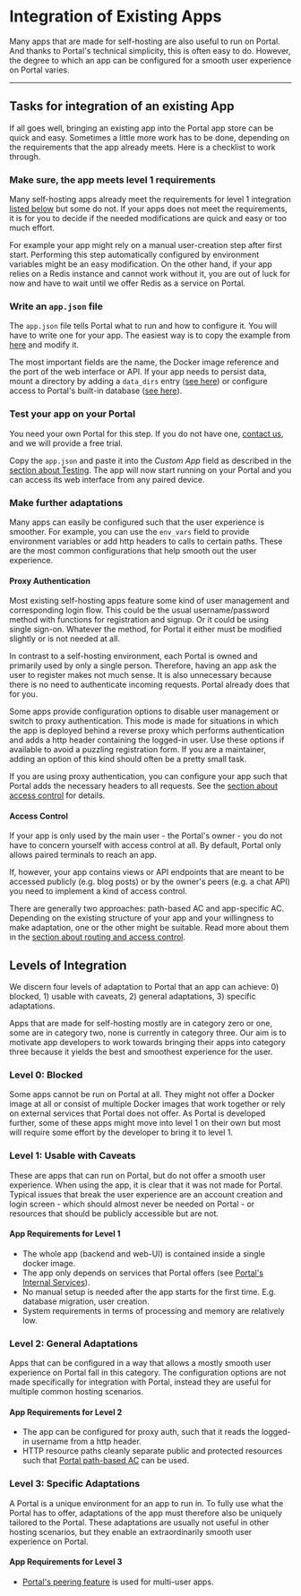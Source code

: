 # Integration of Existing Apps

Many apps that are made for self-hosting are also useful to run on Portal.
And thanks to Portal's technical simplicity, this is often easy to do.
However, the degree to which an app can be configured for a smooth user experience on Portal varies.

---

## Tasks for integration of an existing App

If all goes well, bringing an existing app into the Portal app store can be quick and easy.
Sometimes a little more work has to be done, depending on the requirements that the app already meets.
Here is a checklist to work through.

### Make sure, the app meets level 1 requirements

Many self-hosting apps already meet the requirements for level 1 integration [listed below](#app-requirements-for-level-1) but some do not.
If your apps does not meet the requirements, it is for you to decide if the needed modifications are quick and easy or too much effort.

For example your app might rely on a manual user-creation step after first start.
Performing this step automatically configured by environment variables might be an easy modification.
On the other hand, if your app relies on a Redis instance and cannot work without it,
you are out of luck for now and have to wait until we offer Redis as a service on Portal.

### Write an `app.json` file

The `app.json` file tells Portal what to run and how to configure it.
You will have to write one for your app.
The easiest way is to copy the example from [here](app_json.md#full-example) and modify it.

The most important fields are the name, the Docker image reference and the port of the web interface or API.
If your app needs to persist data, mount a directory by adding a `data_dirs` entry ([see here](persisting.md))
or configure access to Portal's built-in database ([see here](internal_services.md#postgres)).

### Test your app on your Portal

You need your own Portal for this step.
If you do not have one, [contact us](mailto:contact@getportal.org), and we will provide a free trial.

Copy the `app.json` and paste it into the *Custom App* field as described in the [section about Testing](testing.md).
The app will now start running on your Portal and you can access its web interface from any paired device.

### Make further adaptations

Many apps can easily be configured such that the user experience is smoother.
For example, you can use the `env_vars` field to provide environment variables
or add http headers to calls to certain paths.
These are the most common configurations that help smooth out the user experience.

#### Proxy Authentication

Most existing self-hosting apps feature some kind of user management and corresponding login flow.
This could be the usual username/password method with functions for registration and signup.
Or it could be using single sign-on.
Whatever the method, for Portal it either must be modified slightly or is not needed at all.

In contrast to a self-hosting environment, each Portal is owned and primarily used by only a single person.
Therefore, having an app ask the user to register makes not much sense.
It is also unnecessary because there is no need to authenticate incoming requests.
Portal already does that for you.

Some apps provide configuration options to disable user management 
or switch to proxy authentication.
This mode is made for situations in which the app is deployed behind a reverse proxy
which performs authentication and adds a http header containing the logged-in user.
Use these options if available to avoid a puzzling registration form.
If you are a maintainer, adding an option of this kind should often be a pretty small task.

If you are using proxy authentication, you can configure your app such that Portal adds
the necessary headers to all requests. See the [section about access control](routing_and_ac.md#access-control) for details.

#### Access Control

If your app is only used by the main user - the Portal's owner - 
you do not have to concern yourself with access control at all.
By default, Portal only allows paired terminals to reach an app.

If, however, your app contains views or API endpoints 
that are meant to be accessed publicly (e.g. blog posts) or by the owner's peers (e.g. a chat API)
you need to implement a kind of access control.

There are generally two approaches: path-based AC and app-specific AC.
Depending on the existing structure of your app and your willingness to make adaptation,
one or the other might be suitable.
Read more about them in the [section about routing and access control](routing_and_ac.md).

## Levels of Integration

We discern four levels of adaptation to Portal that an app can achieve:
0) blocked, 1) usable with caveats, 2) general adaptations, 3) specific adaptations.

Apps that are made for self-hosting mostly are in category zero or one, some are in category two, none is currently in category three.
Our aim is to motivate app developers to work towards bringing their apps into category three
because it yields the best and smoothest experience for the user.

### Level 0: Blocked

Some apps cannot be run on Portal at all.
They might not offer a Docker image at all or consist of multiple Docker images that work together or rely on external services that Portal does not offer.
As Portal is developed further, some of these apps might move into level 1 on their own
but most will require some effort by the developer to bring it to level 1.

### Level 1: Usable with Caveats

These are apps that can run on Portal, but do not offer a smooth user experience.
When using the app, it is clear that it was not made for Portal.
Typical issues that break the user experience are an account creation and login screen - which should almost never be needed on Portal -
or resources that should be publicly accessible but are not.

#### App Requirements for Level 1

* The whole app (backend and web-UI) is contained inside a single docker image.
* The app only depends on services that Portal offers (see [Portal's Internal Services](internal_services.md)).
* No manual setup is needed after the app starts for the first time. E.g. database migration, user creation.
* System requirements in terms of processing and memory are relatively low.

### Level 2: General Adaptations

Apps that can be configured in a way that allows a mostly smooth user experience on Portal fall in this category.
The configuration options are not made specifically for integration with Portal,
instead they are useful for multiple common hosting scenarios.

#### App Requirements for Level 2

* The app can be configured for proxy auth, such that it reads the logged-in username from a http header.
* HTTP resource paths cleanly separate public and protected resources such that [Portal path-based AC](routing_and_ac.md#access-control) can be used.

### Level 3: Specific Adaptations

A Portal is a unique environment for an app to run in.
To fully use what the Portal has to offer, adaptations of the app must therefore also be uniquely tailored to the Portal.
These adaptations are usually not useful in other hosting scenarios,
but they enable an extraordinarily smooth user experience on Portal.

#### App Requirements for Level 3

* [Portal's peering feature](peering.md) is used for multi-user apps.
